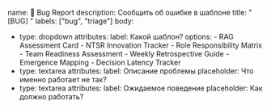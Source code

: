 name: 🐛 Bug Report
description: Сообщить об ошибке в шаблоне
title: "[BUG] "
labels: ["bug", "triage"]
body:
  - type: dropdown
    attributes:
      label: Какой шаблон?
      options:
        - RAG Assessment Card
        - NTSR Innovation Tracker
        - Role Responsibility Matrix
        - Team Readiness Assessment
        - Weekly Retrospective Guide
        - Emergence Mapping
        - Decision Latency Tracker
  - type: textarea
    attributes:
      label: Описание проблемы
      placeholder: Что именно работает не так?
  - type: textarea
    attributes:
      label: Ожидаемое поведение
      placeholder: Как должно работать?
